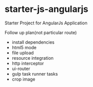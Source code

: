 # starter-js-angularjs
Starter Project for AngularJs Application

Follow up plan(not particular route)

* install dependencies
* html5 mode
* file upload
* resource integration
* http interceptor
* ui-router
* gulp task runner tasks
* crop image

